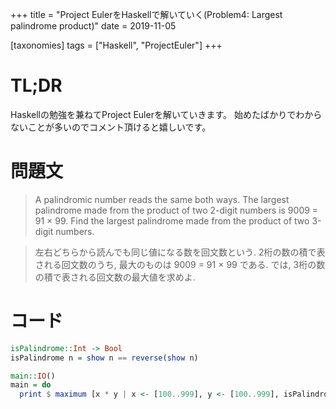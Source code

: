 +++
title = "Project EulerをHaskellで解いていく(Problem4: Largest palindrome product)"
date = 2019-11-05

[taxonomies]
tags = ["Haskell", "ProjectEuler"]
+++
# TL;DR
Haskellの勉強を兼ねてProject Eulerを解いていきます。
始めたばかりでわからないことが多いのでコメント頂けると嬉しいです。

# 問題文
> A palindromic number reads the same both ways. The largest palindrome made from the product of two 2-digit numbers is 9009 = 91 × 99.
Find the largest palindrome made from the product of two 3-digit numbers.

> 左右どちらから読んでも同じ値になる数を回文数という. 2桁の数の積で表される回文数のうち, 最大のものは 9009 = 91 × 99 である.
では, 3桁の数の積で表される回文数の最大値を求めよ.

# コード

```haskell
isPalindrome::Int -> Bool
isPalindrome n = show n == reverse(show n)

main::IO()
main = do
  print $ maximum [x * y | x <- [100..999], y <- [100..999], isPalindrome(x * y)]
```

